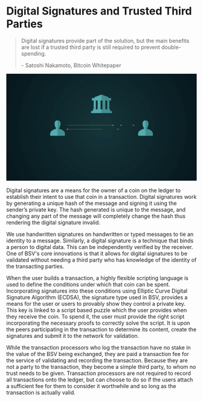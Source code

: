 # Digital Signatures and Trusted Third Parties

> Digital signatures provide part of the solution, but the main benefits are lost if a trusted third party is still required to prevent double-spending.
>
> \- Satoshi Nakamoto, Bitcoin Whitepaper

![](<../.gitbook/assets/Theory - Abstract - DS - 1.gif>)

Digital signatures are a means for the owner of a coin on the ledger to establish their intent to use that coin in a transaction. Digital signatures work by generating a unique hash of the message and signing it using the sender’s private key. The hash generated is unique to the message, and changing any part of the message will completely change the hash thus rendering the digital signature invalid.

We use handwritten signatures on handwritten or typed messages to tie an identity to a message. Similarly, a digital signature is a technique that binds a person to digital data. This can be independently verified by the receiver. One of BSV's core innovations is that it allows for digital signatures to be validated without needing a third party who has knowledge of the identity of the transacting parties.

When the user builds a transaction, a highly flexible scripting language is used to define the conditions under which that coin can be spent. Incorporating signatures into these conditions using Elliptic Curve Digital Signature Algorithm (ECDSA), the signature type used in BSV, provides a means for the user or users to provably show they control a private key. This key is linked to a script based puzzle which the user provides when they receive the coin. To spend it, the user must provide the right script incorporating the necessary proofs to correctly solve the script. It is upon the peers participating in the transaction to determine its content, create the signatures and submit it to the network for validation.

While the transaction processors who log the transaction have no stake in the value of the BSV being exchanged, they are paid a transaction fee for the service of validating and recording the transaction. Because they are not a party to the transaction, they become a simple third party, to whom no trust needs to be given. Transaction processors are not required to record all transactions onto the ledger, but can choose to do so if the users attach a sufficient fee for them to consider it worthwhile and so long as the transaction is actually valid.
